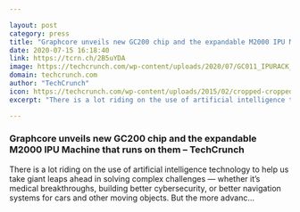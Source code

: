 ```yaml
---

layout: post
category: press
title: "Graphcore unveils new GC200 chip and the expandable M2000 IPU Machine that runs on them"
date: 2020-07-15 16:18:40
link: https://tcrn.ch/2B5uYDA
image: https://techcrunch.com/wp-content/uploads/2020/07/GC011_IPURACK_003_W4K.jpg?w=533
domain: techcrunch.com
author: "TechCrunch"
icon: https://techcrunch.com/wp-content/uploads/2015/02/cropped-cropped-favicon-gradient.png?w=180
excerpt: "There is a lot riding on the use of artificial intelligence technology to help us take giant leaps ahead in solving complex challenges — whether it’s medical breakthroughs, building better cybersecurity, or better navigation systems for cars and other moving objects. But the more advanc…"

---
```


### Graphcore unveils new GC200 chip and the expandable M2000 IPU Machine that runs on them – TechCrunch

There is a lot riding on the use of artificial intelligence technology to help us take giant leaps ahead in solving complex challenges — whether it’s medical breakthroughs, building better cybersecurity, or better navigation systems for cars and other moving objects. But the more advanc…